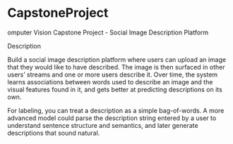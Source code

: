 # CapstoneProject
omputer Vision Capstone Project - Social Image Description Platform

Description

Build a social image description platform where users can upload an image that they would like to have described. The image is then surfaced in other users’ streams and one or more users describe it. Over time, the system learns associations between words used to describe an image and the visual features found in it, and gets better at predicting descriptions on its own.

For labeling, you can treat a description as a simple bag-of-words. A more advanced model could parse the description string entered by a user to understand sentence structure and semantics, and later generate descriptions that sound natural.
